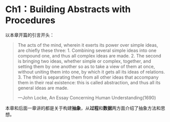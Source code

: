 # Ch1：Building Abstracts with Procedures

以本章开篇的引言开头：

> The acts of the mind, wherein it exerts its power over simple ideas, are chiefly these three: 1. Combining several simple ideas into one compound one, and thus all complex ideas are made. 2. The second is bringing two ideas, whether simple or complex, together, and setting them by one another so as to take a view of them at once, without uniting them into one, by which it gets all its ideas of relations. 3. The third is separating them from all other ideas that accompany them in their real existence: this is called abstraction, and thus all its general ideas are made.
>
> —John Locke, An Essay Concerning Human Understanding(1690)



本章和后面一章讲的都是关于构建**抽象**，从**过程**和**数据**两方面介绍了抽象方法和思想。







